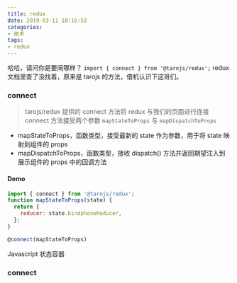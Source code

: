 ```yaml
---
title: redux
date: 2019-03-11 10:16:53
categories:
- 技术
tags:
- redux
---
```

哈哈，请问你是要闹哪样？
`import { connect } from '@tarojs/redux';`
redux 文档里查了没找着，原来是 tarojs 的方法，借机认识下这哥们。
### connect
> tarojs/redux 提供的 connect 方法将 redux 与我们的页面进行连接
connect 方法接受两个参数
`mapStateToProps` 与 `mapDispatchToProps`
* mapStateToProps，函数类型，接受最新的 state 作为参数，用于将 state 映射到组件的 props
* mapDispatchToProps，函数类型，接收 dispatch() 方法并返回期望注入到展示组件的 props 中的回调方法

#### Demo
```Javascript
import { connect } from '@tarojs/redux';
function mapStateToProps(state) {
  return {
    reducer: state.bindphoneReducer,
  };
}

@connect(mapStateToProps)
```

Javascript 状态容器
### connect
